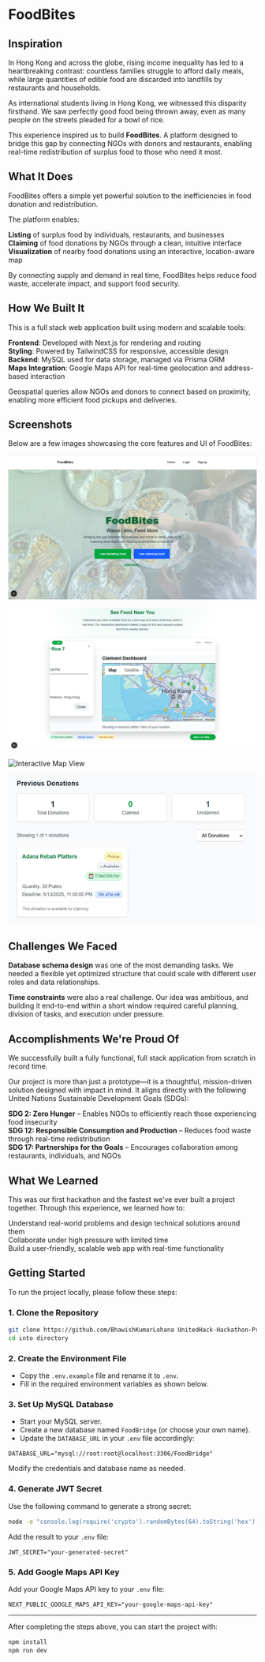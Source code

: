 # FoodBites 

## Inspiration

In Hong Kong and across the globe, rising income inequality has led to a heartbreaking contrast: countless families struggle to afford daily meals, while large quantities of edible food are discarded into landfills by restaurants and households.

As international students living in Hong Kong, we witnessed this disparity firsthand. We saw perfectly good food being thrown away, even as many people on the streets pleaded for a bowl of rice.

This experience inspired us to build **FoodBites**. A platform designed to bridge this gap by connecting NGOs with donors and restaurants, enabling real-time redistribution of surplus food to those who need it most.

## What It Does

FoodBites offers a simple yet powerful solution to the inefficiencies in food donation and redistribution. 

The platform enables:

**Listing** of surplus food by individuals, restaurants, and businesses  
**Claiming** of food donations by NGOs through a clean, intuitive interface  
**Visualization** of nearby food donations using an interactive, location-aware map  

By connecting supply and demand in real time, FoodBites helps reduce food waste, accelerate impact, and support food security.

## How We Built It

This is a full stack web application built using modern and scalable tools:

**Frontend**: Developed with Next.js for rendering and routing  
**Styling**: Powered by TailwindCSS for responsive, accessible design  
**Backend**: MySQL used for data storage, managed via Prisma ORM  
**Maps Integration**: Google Maps API for real-time geolocation and address-based interaction  

Geospatial queries allow NGOs and donors to connect based on proximity, enabling more efficient food pickups and deliveries.

## Screenshots

Below are a few images showcasing the core features and UI of FoodBites:

![Homepage – Browse Donations](./screenshots/Hero.png)  

![Donation Form](./screenshots/map.png)  

![Interactive Map View](./screenshots/claimant.jpg)  

![ Map View](./screenshots/NewFeatures.jpg)  


## Challenges We Faced

**Database schema design** was one of the most demanding tasks. We needed a flexible yet optimized structure that could scale with different user roles and data relationships.

**Time constraints** were also a real challenge. Our idea was ambitious, and building it end-to-end within a short window required careful planning, division of tasks, and execution under pressure.

## Accomplishments We're Proud Of

We successfully built a fully functional, full stack application from scratch in record time.  

Our project is more than just a prototype—it is a thoughtful, mission-driven solution designed with impact in mind. It aligns directly with the following United Nations Sustainable Development Goals (SDGs):

**SDG 2: Zero Hunger** – Enables NGOs to efficiently reach those experiencing food insecurity  
**SDG 12: Responsible Consumption and Production** – Reduces food waste through real-time redistribution  
**SDG 17: Partnerships for the Goals** – Encourages collaboration among restaurants, individuals, and NGOs  

## What We Learned

This was our first hackathon and the fastest we’ve ever built a project together. Through this experience, we learned how to:

Understand real-world problems and design technical solutions around them  
Collaborate under high pressure with limited time  
Build a user-friendly, scalable web app with real-time functionality  



## Getting Started

To run the project locally, please follow these steps:

### 1. Clone the Repository

```bash
git clone https://github.com/BhawishKumarLohana UnitedHack-Hackathon-Project
cd into directory
````

### 2. Create the Environment File

* Copy the `.env.example` file and rename it to `.env`.
* Fill in the required environment variables as shown below.

### 3. Set Up MySQL Database

* Start your MySQL server.
* Create a new database named `FoodBridge` (or choose your own name).
* Update the `DATABASE_URL` in your `.env` file accordingly:

```env
DATABASE_URL="mysql://root:root@localhost:3306/FoodBridge"
```

Modify the credentials and database name as needed.

### 4. Generate JWT Secret

Use the following command to generate a strong secret:

```bash
node -e "console.log(require('crypto').randomBytes(64).toString('hex'))"
```

Add the result to your `.env` file:

```env
JWT_SECRET="your-generated-secret"
```

### 5. Add Google Maps API Key

Add your Google Maps API key to your `.env` file:

```env
NEXT_PUBLIC_GOOGLE_MAPS_API_KEY="your-google-maps-api-key"
```

---

After completing the steps above, you can start the project with:

```bash
npm install
npm run dev
```

```
```
